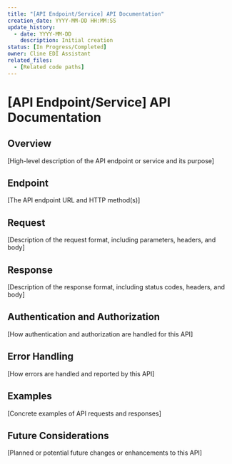 ```yaml
---
title: "[API Endpoint/Service] API Documentation"
creation_date: YYYY-MM-DD HH:MM:SS
update_history:
  - date: YYYY-MM-DD
    description: Initial creation
status: [In Progress/Completed]
owner: Cline EDI Assistant
related_files:
  - [Related code paths]
---
```


# [API Endpoint/Service] API Documentation

## Overview
[High-level description of the API endpoint or service and its purpose]

## Endpoint
[The API endpoint URL and HTTP method(s)]

## Request
[Description of the request format, including parameters, headers, and body]

## Response
[Description of the response format, including status codes, headers, and body]

## Authentication and Authorization
[How authentication and authorization are handled for this API]

## Error Handling
[How errors are handled and reported by this API]

## Examples
[Concrete examples of API requests and responses]

## Future Considerations
[Planned or potential future changes or enhancements to this API]
